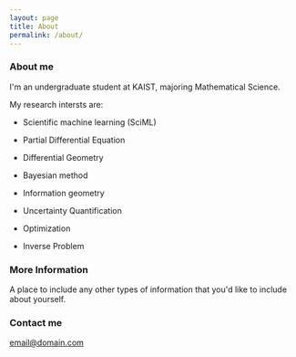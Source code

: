 ```yaml
---
layout: page
title: About
permalink: /about/
---
```


### About me
I'm an undergraduate student at KAIST, majoring Mathematical Science.

My research intersts are: 

* Scientific machine learning (SciML) 

* Partial Differential Equation

* Differential Geometry

* Bayesian method

* Information geometry

* Uncertainty Quantification

* Optimization

* Inverse Problem



### More Information

A place to include any other types of information that you'd like to include about yourself.

### Contact me

[email@domain.com](mailto:email@domain.com)